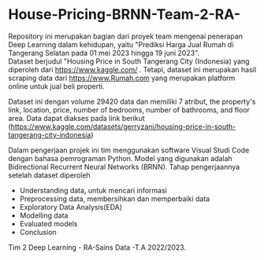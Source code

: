 # House-Pricing-BRNN-Team-2-RA-

Repository ini merupakan bagian dari proyek team mengenai penerapan Deep Learning dalam kehidupan, yaitu "Prediksi Harga Jual Rumah di Tangerang Selatan pada 01 mei 2023 hingga 19 juni 2023".  
Dataset berjudul "Housing Price in South Tangerang City (Indonesia) yang diperoleh dari https://www.kaggle.com/ . Tetapi, dataset ini merupakan hasil scraping data dari https://www.Rumah.com yang merupakan platform online untuk jual beli properti.

Dataset ini  dengan volume 29420 data dan memiliki 7 atribut,  the property's link, location, price, number of bedrooms, number of bathrooms, and floor area.
Data dapat diakses pada link berikut (https://www.kaggle.com/datasets/gerryzani/housing-price-in-south-tangerang-city-indonesia)

Dalam pengerjaan projek ini tim menggunakan software Visual Studi Code dengan bahasa pemrograman Python. Model yang digunakan adalah Bidirectional Recurrent Neural Networks (BRNN). 
Tahap pengerjaannya setelah dataset diperoleh
- Understanding data, untuk mencari informasi
- Preprocessing data, membersihkan dan memperbaiki data
- Exploratory Data Analysis(EDA)
- Modelling data
- Evaluated models
- Conclusion

Tim 2 Deep Learning - RA-Sains Data -T.A 2022/2023.
